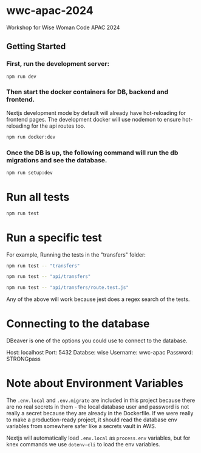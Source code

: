 # wwc-apac-2024
Workshop for Wise Woman Code APAC 2024

## Getting Started

### First, run the development server:

```bash
npm run dev
```

### Then start the docker containers for DB, backend and frontend.
Nextjs development mode by default will already have hot-reloading for frontend pages.
The development docker will use nodemon to ensure hot-reloading for the api routes too.
```bash
npm run docker:dev
```
### Once the DB is up, the following command will run the db migrations and see the database.
```bash
npm run setup:dev
```

# Run all tests

```bash
npm run test
```

# Run a specific test

For example,
Running the tests in the "transfers" folder:

```bash
npm run test -- "transfers"

npm run test -- "api/transfers"

npm run test -- "api/transfers/route.test.js"
```

Any of the above will work because jest does a regex search of the tests.

# Connecting to the database 

DBeaver is one of the options you could use to connect to the database.

Host: localhost
Port: 5432
Databse: wise
Username: wwc-apac
Password: STRONGpass


# Note about Environment Variables

The `.env.local` and `.env.migrate` are included in this project because there are no real secrets in them - the local database user and password is not really a secret because they are already in the Dockerfile. If we were really to make a production-ready project, it should read the database env variables from somewhere safer like a secrets vault in AWS.

Nextjs will automatically load `.env.local` as `process.env` variables, but for knex commands we use `dotenv-cli` to load the env variables.


